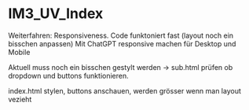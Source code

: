 # IM3_UV_Index

Weiterfahren: Responsiveness. Code funktoniert fast (layout noch ein bisschen anpassen)
Mit ChatGPT responsive machen für Desktop und Mobile

Aktuell muss noch ein bisschen gestylt werden -> sub.html prüfen ob dropdown und buttons funktionieren.

index.html stylen, buttons anschauen, werden grösser wenn man layout vezieht